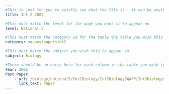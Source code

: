```yaml
---
#This is just for you to quickly see what the file is - it can be anything you want
title: Int 2 2002

#This must match the level for the page you want it to appear on
level: National 5

#This must match the category id for the table the table you wish this to appear in
category: sqapastpapersint2

#This must match the subject you wish this to appear in
subject: Biology

#There should be an entry here for each column in the table you wish to populate:
Year: 2002
Past Paper:
    - url: /biology/national5/Int2Biology/Int2BiologySQAPP/Int2biologySQApp2002.pdf
      link_text: Paper
---
```


